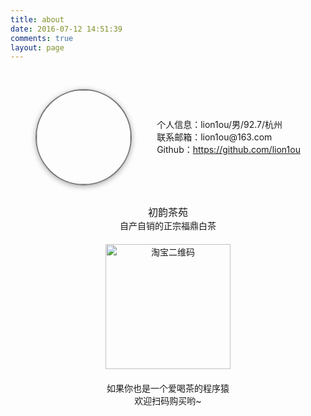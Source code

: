 ```yaml
---
title: about
date: 2016-07-12 14:51:39
comments: true
layout: page
---
```

<style type="text/css">
#bio {
    line-height: 16px;
    width: 100%;
    padding: 30px 20px;
}

#bio .avatar {
    text-align: center;
}

#bio .avatar img {
    height: 150px;
    width: 150px;
    border: 2px solid #777;
    border-radius: 150px;
    box-shadow: 0 2px 8px #aaa;
    padding: 0;
}

#bio .avatar .name {
    margin: 20px 0 0;
    font-size: 20px;
    font-weight: 700
}

#bio .avatar .motto {
    margin: 10px 0;
    font-size: 15px;
}

#bio .info p {
    font-size: 14px;
    margin: 4px auto
}

.box-flex-row {
    display: flex;
    display: -webkit-flex;
    flex-flow: row wrap;
    align-items: center;
    justify-content: space-around;
    box-sizing: border-box;
}

#chuyun {
    text-align: center;
}

#chuyun .chuyun_p  {
   font-size: 16px;
}

#chuyun .chuyun_p_s {
   font-size: 14px;
}
#chuyun img {
    margin: 20px auto;
    height: auto;
    width: 200px;
}
</style>

<section class="box-flex-row" id="bio">
    <div class="avatar">
        <img src="http://cdn.chuyunt.com/uPic/avatar-lion1ou.jpg" />
    </div>
    <div class="info">
        <p>个人信息：lion1ou/男/92.7/杭州</p>
        <p>联系邮箱：<a mailto="lion1ou@163.com">lion1ou@163.com</a></p>
        <p>Github：<a href="https://github.com/lion1ou">https://github.com/lion1ou</a></p>
    </div>
</section>
<section id="chuyun">
    <div class="chuyun_p">初韵茶苑</div><div class="chuyun_p_s">自产自销的正宗福鼎白茶</div> <img src="http://cdn.chuyunt.com/uPic/Snipaste_20210130_161132.png" alt="淘宝二维码"> <div class="chuyun_p_s">如果你也是一个爱喝茶的程序猿</div> <div class="chuyun_p_s">欢迎扫码购买哟~</div>
</section>